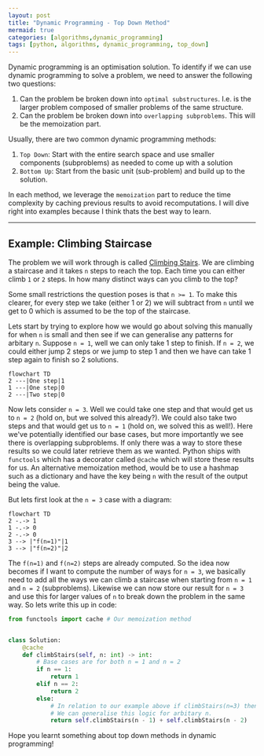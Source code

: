 ```yaml
---
layout: post
title: "Dynamic Programming - Top Down Method"
mermaid: true
categories: [algorithms,dynamic_programming]
tags: [python, algorithms, dynamic_programming, top_down]
---
```


Dynamic programming is an optimisation solution. To identify if we can use dynamic programming to solve a problem, we need to answer the following two questions:

1. Can the problem be broken down into `optimal substructures`. I.e. is the larger problem composed of smaller problems of the same structure.
2. Can the problem be broken down into `overlapping subproblems`. This will be the memoization part.

Usually, there are two common dynamic programming methods:

1. `Top Down`: Start with the entire search space and use smaller components (subproblems) as needed to come up with a solution
2. `Bottom Up`: Start from the basic unit (sub-problem) and build up to the solution.

In each method, we leverage the `memoization` part to reduce the time complexity by caching previous results to avoid recomputations. I will dive right into examples because I think thats the best way to learn.

---

## Example: Climbing Staircase 

The problem we will work through is called [Climbing Stairs](https://leetcode.com/problems/climbing-stairs/). We are climbing a staircase and it takes `n` steps to reach the top. Each time you can either climb `1` or `2` steps. In how many distinct ways can you climb to the top?

Some small restrictions the question poses is that `n >= 1`. To make this clearer, for every step we take (either 1 or 2) we will subtract from `n` until we get to 0 which is assumed to be the top of the staircase.

Lets start by trying to explore how we would go about solving this manually for when `n` is small and then see if we can generalise any patterns for arbitary `n`. Suppose `n = 1`, well we can only take 1 step to finish. If `n = 2`, we could either jump 2 steps or we jump to step 1 and then we have can take 1 step again to finish so 2 solutions. 

```mermaid
flowchart TD
2 ---|One step|1 
1 ---|One step|0
2 ---|Two step|0
```


Now lets consider `n = 3`. Well we could take one step and that would get us to `n = 2` (hold on, but we solved this already?). We could also take two steps and that would get us to `n = 1` (hold on, we solved this as well!). Here we've potentially identified our base cases, but more importantly we see there is overlapping subproblems. If only there was a way to store these results so we could later retrieve them as we wanted. Python ships with `functools` which has a decorator called `@cache` which will store these results for us. An alternative memoization method, would be to use a hashmap such as a dictionary and have the key being `n` with the result of the output being the value.

But lets first look at the `n = 3` case with a diagram:


```mermaid
flowchart TD
2 -.-> 1 
1 -.-> 0
2 -.-> 0
3 --> |"f(n=1)"|1
3 --> |"f(n=2)"|2
```

The `f(n=1)` and `f(n=2)` steps are already computed. So the idea now becomes if I want to compute the number of ways for `n = 3`, we basically need to add all the ways we can climb a staircase when starting from `n = 1` and `n = 2` (subproblems). Likewise we can now store our result for `n = 3` and use this for larger values of `n` to break down the problem in the same way. So lets write this up in code:

```python
from functools import cache # Our memoization method


class Solution:
    @cache
    def climbStairs(self, n: int) -> int:
        # Base cases are for both n = 1 and n = 2
        if n == 1:
            return 1
        elif n == 2:
            return 2
        else:
            # In relation to our example above if climbStairs(n=3) then thats equal to the subproblems climbStairs(n = 2) + climbStairs(n = 1)
            # We can generalise this logic for arbitary n.
            return self.climbStairs(n - 1) + self.climbStairs(n - 2)
```


Hope you learnt something about top down methods in dynamic programming!